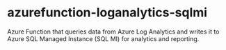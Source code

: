 # azurefunction-loganalytics-sqlmi
Azure Function that queries data from Azure Log Analytics and writes it to Azure SQL Managed Instance (SQL MI) for analytics and reporting.

